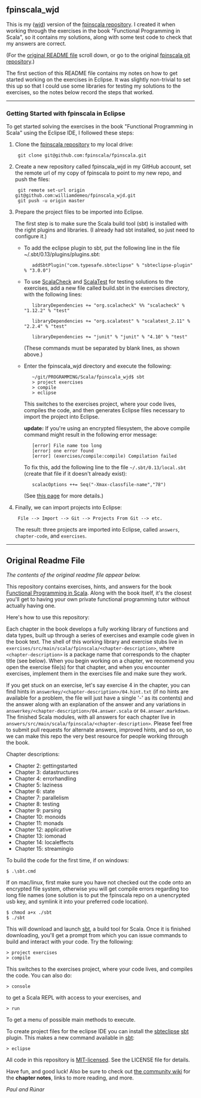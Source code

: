 ## fpinscala_wjd

This is my ([wjd](https://github.com/williamdemeo)) version of the
[fpinscala repository](https://github.com/fpinscala/fpinscala).
I created it when working through the exercises in the book
"Functional Programming in Scala", so it contains my solutions,
along with some test code to check that my answers are correct.

(For the [original README file](#original-readme-file) scroll down, or go to
the original [fpinscala git repository](https://github.com/fpinscala/fpinscala).)

The first section of this README file contains my notes on how to get started 
working on the exercises in Eclipse.  It was slightly non-trivial to set this up
so that I could use some libraries for testing my solutions to the exercises, so
the notes below record the steps that worked.

------------------------------------

### Getting Started with fpinscala in Eclipse

To get started solving the exercises in the book "Functional Programming in Scala"
using the Eclipse IDE, I followed these steps:

1. Clone the [fpinscala repository](https://github.com/fpinscala/fpinscala)
   to my local drive:

        git clone git@github.com:fpinscala/fpinscala.git

2. Create a new repository called fpinscala_wjd in my 
   GitHub account, set the remote url of my copy of fpinscala to point 
   to my new repo, and push the files:

        git remote set-url origin git@github.com:williamdemeo/fpinscala_wjd.git		
		git push -u origin master
		

3. Prepare the project files to be imported into Eclipse.

   The first step is to make sure the Scala build tool (sbt) is installed with
   the right plugins and libraries. (I already had sbt installed, so just need
   to configure it.)

   - To add the eclipse plugin to sbt, put the following line in the file
     ~/.sbt/0.13/plugins/plugins.sbt: 

            addSbtPlugin("com.typesafe.sbteclipse" % "sbteclipse-plugin" % "3.0.0")

   - To use [ScalaCheck](https://www.scalacheck.org/) and
     [ScalaTest](http://www.scalatest.org/) for testing solutions to the
     exercises, add a new file called build.sbt in the exercises directory, with
     the following lines: 

            libraryDependencies += "org.scalacheck" %% "scalacheck" % "1.12.2" % "test"

            libraryDependencies += "org.scalatest" % "scalatest_2.11" % "2.2.4" % "test"

            libraryDependencies += "junit" % "junit" % "4.10" % "test"

     (These commands must be separated by blank lines, as shown above.)

   - Enter the fpinscala_wjd directory and execute the following:

            ~/git/PROGRAMMING/Scala/fpinscala_wjd$ sbt
            > project exercises
            > compile
    		> eclipse

     This switches to the exercises project, where your code lives, compiles the
     code, and then generates Eclipse files necessary to import the project into
     Eclipse.
	 
	 **update:** If you're using an encrypted filesystem, the above compile
     command might result in the following error message:
	 
            [error] File name too long
            [error] one error found
            [error] (exercises/compile:compile) Compilation failed
	 
	 To fix this, add the following line to the file `~/.sbt/0.13/local.sbt`
     (create that file if it doesn't already exist):
	 
            scalacOptions ++= Seq("-Xmax-classfile-name","78")
			
     (See [this page](http://stackoverflow.com/questions/28565837/filename-too-long-sbt)
     for more details.)

4. Finally, we can import projects into Eclipse:

        File --> Import --> Git --> Projects From Git --> etc.

   The result: three projects are imported into Eclipse, called `answers`,
   `chapter-code`, and `exercises`.


---------------------------------

## Original Readme File

*The contents of the original readme file appear below.*

This repository contains exercises, hints, and answers for the book
[Functional Programming in Scala](http://manning.com/bjarnason/). Along
with the book itself, it's the closest you'll get to having your own
private functional programming tutor without actually having one.

Here's how to use this repository:

Each chapter in the book develops a fully working library of functions
and data types, built up through a series of exercises and example code
given in the book text. The shell of this working library and exercise
stubs live in
`exercises/src/main/scala/fpinscala/<chapter-description>`, where
`<chapter-description>` is a package name that corresponds to the
chapter title (see below). When you begin working on a chapter, we
recommend you open the exercise file(s) for that chapter, and when you
encounter exercises, implement them in the exercises file and make sure
they work.

If you get stuck on an exercise, let's say exercise 4 in the chapter,
you can find hints in `answerkey/<chapter-description>/04.hint.txt` (if
no hints are available for a problem, the file will just have a single
'-' as its contents) and the answer along with an explanation of the
answer and any variations in
`answerkey/<chapter-description>/04.answer.scala` or
`04.answer.markdown`. The finished Scala modules, with all answers for
each chapter live in
`answers/src/main/scala/fpinscala/<chapter-description>`. Please feel
free to submit pull requests for alternate answers, improved hints, and
so on, so we can make this repo the very best resource for people
working through the book.

Chapter descriptions:

* Chapter 2: gettingstarted
* Chapter 3: datastructures
* Chapter 4: errorhandling
* Chapter 5: laziness
* Chapter 6: state
* Chapter 7: parallelism
* Chapter 8: testing
* Chapter 9: parsing
* Chapter 10: monoids
* Chapter 11: monads
* Chapter 12: applicative
* Chapter 13: iomonad
* Chapter 14: localeffects
* Chapter 15: streamingio

To build the code for the first time, if on windows:

    $ .\sbt.cmd

If on mac/linux, first make sure you have not checked out the code onto
an encrypted file system, otherwise you will get compile errors
regarding too long file names (one solution is to put the fpinscala repo
on a unencrypted usb key, and symlink it into your preferred code
location).

    $ chmod a+x ./sbt
    $ ./sbt

This will download and launch [sbt](http://scala-sbt.org), a build tool
for Scala. Once it is finished downloading, you'll get a prompt from
which you can issue commands to build and interact with your code. Try
the following:

    > project exercises
    > compile

This switches to the exercises project, where your code lives, and
compiles the code. You can also do:

    > console

to get a Scala REPL with access to your exercises, and

    > run

To get a menu of possible main methods to execute.

To create project files for the eclipse IDE you can install the
[sbteclipse](https://github.com/typesafehub/sbteclipse)
[sbt](http://scala-sbt.org) plugin. This makes a new command available
in [sbt](http://scala-sbt.org):

    > eclipse

All code in this repository is
[MIT-licensed](http://opensource.org/licenses/mit-license.php). See the
LICENSE file for details.

Have fun, and good luck! Also be sure to check out [the community
wiki](https://github.com/fpinscala/fpinscala/wiki) for the **chapter
notes**, links to more reading, and more.

_Paul and Rúnar_

